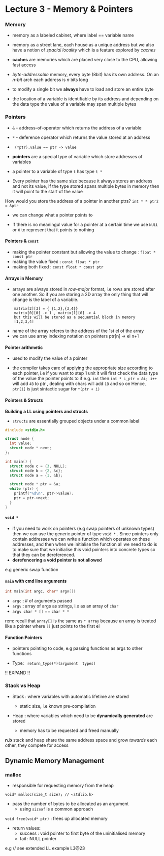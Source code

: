 # Lecture 3 - Memory & Pointers


### Memory

- memory as a labeled cabinet, where label == variable name

- memory as a street lane, each house as a unique address but we also have a notion of *spacial locality* which is a feature explored by *caches*

- **caches** are memories which are placed very close to the CPU, allowing fast access

- *byte-addressable* memory, every byte (8bit) has its own address. On an *n-bit* arch each address is $n$ bits long

- to modify a single bit we **always** have to load and store an entire byte

- the location of a variable is identifiable by its address and depending on the data type the value of a variable may span multiple bytes

### Pointers

- `&` - address-of-operator which returns the address of a variable
- `*` - deference operator which returns the value stored at an address
- ` (*ptr).value == ptr -> value` 

- **pointers** are a special type of variable which store addresses of variables

- a pointer to a variable of type `t` has type `t *`
- Every pointer has the same size because it always stores an address and not its value, if the type stored spans multiple bytes in memory then it will point to the start of the value

How would you store the address of a pointer in another ptrs? `int * * ptr2 = &ptr`

- we can change what a pointer points to

- If there is no meaningul value for a pointer at a certain time we use `NULL` or `0`  to represent that it points to nothing



#### Pointers & `const`

- making the pointer constant but allowing the value to change : `float * const ptr`
- making the value fixed : `const float * ptr`
- making both fixed : `const float * const ptr`

 
#### Arrays in Memory

- arrays are always stored in *row-major* format, i.e rows are stored after one another. So if you are storing a 2D array the only thing that will change is the label of a variable.

 ``` 
 	 matrix[2][3] = { {1,2},{3,4}}
     matrix[0][0] -> 1 , matrix[1][0] -> 4
     but this will be stored as a sequential block in memory 
     [1,2,3,4] 
```
- name of the array referes to the address of the 1st el of the array
- we can use array indexing notation on pointers ptr[n] -> el n+1

#### Pointer arithmetic

- used to modify the value of a pointer

- the compiler takes care of applying the appropriate size according to each pointer, i.e if you want to step 1 unit it will first check the data type of the value the pointer points to if e.g. `int` then `int * i_ptr = &i; i++` will add `4B` to ptr , dealing with chars will add `1B` and so on
Hence, `ptr[i]` is just sintactic sugar for `*(ptr + i)`


#### Pointers & Structs

**Building a LL using pointers and structs**

- `structs` are essentially grouped objects under a common label


```C
#include <stdio.h>

struct node {
  int value;
  struct node * next;
};

int main() {
  struct node c = {3, NULL};
  struct node b = {2, &c};
  struct node a = {1, &b};

  struct node * ptr = &a;
  while (ptr) {
    printf("%d\n", ptr->value);
    ptr = ptr->next;
  }
}
```


#### `void *`

- if you need to work on pointers (e.g swap pointers of unknown types) then we can use the generic pointer of type `void *` . Since pointers only contain addresses we can write a function which operates on these addresses, and then when we initialise the function all we need to do is to make sure that we initialise this void pointers into concrete types so that they can be dereferenced.
- **derefencering a void pointer is not allowed**

e.g generic swap function

#### `main` with cmd line arguments

``` C
int main(int argc, char* argv[])
``` 

- `argc` : # of arguments passed
- `argv` : array of args as strings, i.e as an array of `char`
- `argv char * []` == `char * *`

rem: recall that `array[]` is the same as `* array` because an array is treated like a pointer where `[]` just points to the first el

#### Function Pointers

- pointers pointing to code, e.g passing functions as args to other functions

- Type: ` return_type(*)(argument  types)`

!! EXPAND !!

### Stack vs Heap

- Stack : where variables with automatic lifetime are stored
	- static size, i.e known pre-compilation

- Heap : where variables which need to be **dynamically generated** are stored
	- memory has to be requested and freed manually

**n.b** stack and heap share the same address space and grow *towards* each other, they compete for access

## Dynamic Memory Management

### malloc

- responsible for requesting memory from the heap

`void* malloc(size_t size); // <stdlib.h>`

- pass the number of bytes to be allocated as an argument
	- using `sizeof` is a common approach

`void free(void* ptr)` : frees up allocated memory

- return values:
	- success : void pointer to first byte of the uninitialised memory
	- fail : NULL pointer



e.g // see extended LL example L3@23
